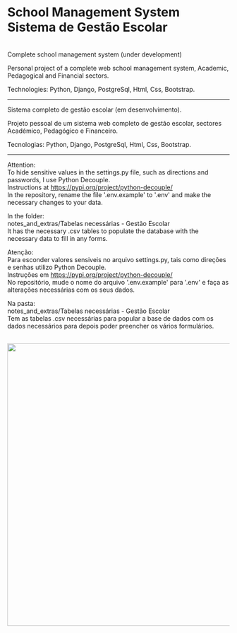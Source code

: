 # School Management System<br>Sistema de Gestão Escolar

<br>Complete school management system (under development)

Personal project of a complete web school management system, Academic, Pedagogical and Financial sectors.

Technologies: Python, Django, PostgreSql, Html, Css, Bootstrap.
<hr>

Sistema completo de gestão escolar (em desenvolvimento).

Projeto pessoal de um sistema web completo de gestão escolar, sectores Académico, Pedagógico e Financeiro.

Tecnologias: Python, Django, PostgreSql, Html, Css, Bootstrap.
<hr>

Attention:  
To hide sensitive values in the settings.py file, such as directions and passwords, I use Python Decouple.  
Instructions at https://pypi.org/project/python-decouple/  
In the repository, rename the file '.env.example' to '.env' and make the necessary changes to your data.

In the folder:<br>
notes_and_extras/Tabelas necessárias - Gestão Escolar<br>
It has the necessary .csv tables to populate the database with the necessary data to fill in any forms.

Atenção:  
Para esconder valores sensiveis no arquivo settings.py, tais como direções e senhas utilizo Python Decouple.  
Instruções em https://pypi.org/project/python-decouple/<br>
No repositório, mude o nome do arquivo '.env.example' para '.env' e faça as alterações necessárias com os seus dados.

Na pasta:<br>
notes_and_extras/Tabelas necessárias - Gestão Escolar<br>
Tem as tabelas .csv necessárias para popular a base de dados com os dados necessários para depois poder preencher os vários formulários.



<br><a href="https://gestao-escolar.up.railway.app/" target="_blank"><img src="https://res.cloudinary.com/antoniocalheirosneves/image/upload/v1639775458/gestao_escolar/gestao_escolar_seo.jpg" style="width:640px;height:auto;"></a>
